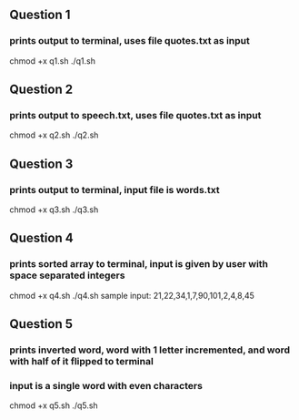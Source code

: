 ## Question 1
### prints output to terminal, uses file quotes.txt as input
chmod +x q1.sh
./q1.sh

## Question 2
### prints output to speech.txt, uses file quotes.txt as input
chmod +x q2.sh
./q2.sh

## Question 3
### prints output to terminal, input file is words.txt
chmod +x q3.sh
./q3.sh

## Question 4
### prints sorted array to terminal, input is given by user with space separated integers
chmod +x q4.sh
./q4.sh
sample input: 21,22,34,1,7,90,101,2,4,8,45

## Question 5
### prints inverted word, word with 1 letter incremented, and word with half of it flipped to terminal
### input is a single word with even characters
chmod +x q5.sh
./q5.sh
